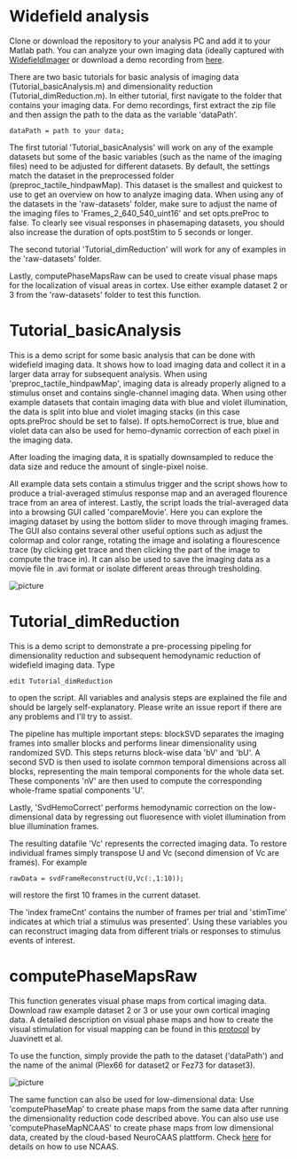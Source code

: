 # Widefield analysis
Clone or download the repository to your analysis PC and add it to your Matlab path. You can analyze your own imaging data (ideally captured with [WidefieldImager](https://github.com/musall/WidefieldImager) or download a demo recording from [here](https://drive.google.com/drive/folders/1OUmZP7cyI6O6wAWcOY895BurBda8JANN).

There are two basic tutorials for basic analysis of imaging data (Tutorial_basicAnalysis.m) and dimensionality reduction (Tutorial_dimReduction.m). In either tutorial, first navigate to the folder that contains your imaging data. For demo recordings, first extract the zip file and then assign the path to the data as the variable 'dataPath'.

```dataPath = path to your data;```

The first tutorial 'Tutorial_basicAnalysis' will work on any of the example datasets but some of the basic variables (such as the name of the imaging files) need to be adjusted for different datasets. By default, the settings match the dataset in the preprocessed folder (preproc_tactile_hindpawMap). This dataset is the smallest and quickest to use to get an overview on how to analyze imaging data. When using any of the datasets in the 'raw-datasets' folder, make sure to adjust the name of the imaging files to 'Frames_2_640_540_uint16' and set opts.preProc to false. To clearly see visual responses in phasemaping datasets, you should also increase the duration of opts.postStim to 5 seconds or longer.

The second tutorial 'Tutorial_dimReduction' will work for any of examples in the 'raw-datasets' folder.

Lastly, computePhaseMapsRaw can be used to create visual phase maps for the localization of visual areas in cortex. Use either example dataset 2 or 3 from the 'raw-datasets' folder to test this function.

# Tutorial_basicAnalysis
This is a demo script for some basic analysis that can be done with widefield imaging data. It shows how to load imaging data and collect it in a larger data array for subsequent analysis. When using 'preproc_tactile_hindpawMap', imaging data is already properly aligned to a stimulus onset and contains single-channel imaging data. When using other example datasets that contain imaging data with blue and violet illumination, the data is split into blue and violet imaging stacks (in this case opts.preProc should be set to false). If opts.hemoCorrect is true, blue and violet data can also be used for hemo-dynamic correction of each pixel in the imaging data.

After loading the imaging data, it is spatially downsampled to reduce the data size and reduce the amount of single-pixel noise.

All example data sets contain a stimulus trigger and the script shows how to produce a trial-averaged stimulus response map and an averaged flourence trace from an area of interest.
Lastly, the script loads the trial-averaged data into a browsing GUI called 'compareMovie'. Here you can explore the imaging dataset by using the bottom slider to move through imaging frames. The GUI also contains several other useful options such as adjust the colormap and color range, rotating the image and isolating a flourescence trace (by clicking get trace and then clicking the part of the image to compute the trace in). It can also be used to save the imaging data as a movie file in .avi format or isolate different areas through tresholding.


![picture](https://github.com/musall/WidefieldImager/blob/master/images/compareMovie_example.png)

# Tutorial_dimReduction
This is a demo script to demonstrate a pre-processing pipeling for dimensionality reduction and subsequent hemodynamic reduction of widefield imaging data. 
Type 

```edit Tutorial_dimReduction```

to open the script. All variables and analysis steps are explained the file and should be largely self-explanatory. Please write an issue report if there are any problems and I'll try to assist.

The pipeline has multiple important steps: blockSVD separates the imaging frames into smaller blocks and performs linear dimensionality using randomized SVD. This steps returns block-wise data 'bV' and 'bU'.
A second SVD is then used to isolate common temporal dimensions across all blocks, representing the main temporal components for the whole data set. These components 'nV' are then used to compute the corresponding whole-frame spatial components 'U'.

Lastly, 'SvdHemoCorrect' performs hemodynamic correction on the low-dimensional data by regressing out fluoresence with violet illumination from blue illumination frames.

The resulting datafile 'Vc' represents the corrected imaging data. To restore individual frames simply transpose U and Vc (second dimension of Vc are frames). 
For example

```rawData = svdFrameReconstruct(U,Vc(:,1:10));```

will restore the first 10 frames in the current dataset.

The 'index frameCnt' contains the number of frames per trial and 'stimTime' indicates at which trial a stimulus was presented'. Using these variables you can reconstruct imaging data from different trials or responses to stimulus events of interest.

# computePhaseMapsRaw
This function generates visual phase maps from cortical imaging data. Download raw example dataset 2 or 3 or use your own cortical imaging data. A detailed description on visual phase maps and how to create the visual stimulation for visual mapping can be found in this [protocol](https://www.nature.com/articles/nprot.2016.158) by Juavinett et al.

To use the function, simply provide the path to the dataset ('dataPath') and the name of the animal (Plex66 for dataset2 or Fez73 for dataset3).

![picture](https://github.com/musall/WidefieldImager/blob/master/images/phaseMap_example.png)


The same function can also be used for low-dimensional data: Use 'computePhaseMap' to create phase maps from the same data after running the dimensionality reduction code described above. You can also use use 'computePhaseMapNCAAS' to create phase maps from low dimensional data, created by the cloud-based NeuroCAAS plattform. Check [here](https://github.com/jcouto/wfield/blob/master/usecases.md) for details on how to use NCAAS.
